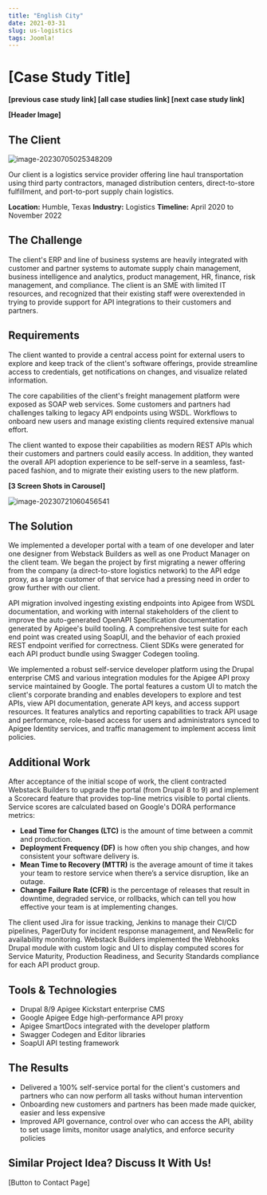 ```yaml
---
title: "English City"
date: 2021-03-31
slug: us-logistics
tags: Joomla!
---
```


# [Case Study Title]

**[previous case study link] [all case studies link] [next case study link]**

**[Header Image]**

## The Client

![image-20230705025348209](images/us-logistics/image-20230705025348209.png)

Our client is a logistics service provider offering line haul transportation using third party contractors, managed distribution centers, direct-to-store fulfillment, and port-to-port supply chain logistics.

**Location:** Humble, Texas
**Industry:** Logistics
**Timeline:** April 2020 to November 2022

## The Challenge

The client's ERP and line of business systems are heavily integrated with customer and partner systems to automate supply chain management, business intelligence and analytics, product management, HR, finance, risk management, and compliance. The client is an SME with limited IT resources, and recognized that their existing staff were overextended in trying to provide support for API integrations to their customers and partners.

## Requirements

The client wanted to provide a central access point for external users to explore and keep track of the client's software offerings, provide streamline access to credentials, get notifications on changes, and visualize related information.

The core capabilities of the client's freight management platform were exposed as SOAP web services. Some customers and partners had challenges talking to legacy API endpoints using WSDL. Workflows to onboard new users and manage existing clients required extensive manual effort.

The client wanted to expose their capabilities as modern REST APIs which their customers and partners could easily access. In addition, they wanted the overall API adoption experience to be self-serve in a seamless, fast-paced fashion, and to migrate their existing users to the new platform.

**[3 Screen Shots in Carousel]**

![image-20230721060456541](images/us-logistics/image-20230721060456541.png)

## The Solution

We implemented a developer portal with a team of one developer and later one designer from Webstack Builders as well as one Product Manager on the client team. We began the project by first migrating a newer offering from the company (a direct-to-store logistics network) to the API edge proxy, as a large customer of that service had a pressing need in order to grow further with our client.

API migration involved ingesting existing endpoints into Apigee from WSDL documentation, and  working with internal stakeholders of the client to improve the auto-generated OpenAPI Specification documentation generated by Apigee's build tooling. A comprehensive test suite for each end point was created using SoapUI, and the behavior of each proxied REST endpoint verified for correctness. Client SDKs were generated for each API product bundle using Swagger Codegen tooling.

We implemented a robust self-service developer platform using the Drupal enterprise CMS and various integration modules for the Apigee API proxy service maintained by Google. The portal features a custom UI to match the client's corporate branding and enables developers to explore and test APIs, view API  documentation, generate API keys, and access support resources. It features analytics and reporting capabilities to track API usage and performance, role-based access for users and administrators synced to Apigee Identity services, and traffic management to implement access limit policies.

## Additional Work

After acceptance of the initial scope of work, the client contracted Webstack Builders to upgrade the portal (from Drupal 8 to 9) and implement a Scorecard feature that provides top-line metrics visible to portal clients. Service scores are calculated based on Google's DORA performance metrics:

- **Lead Time for Changes (LTC)** is the amount of time between a commit and production.
- **Deployment Frequency (DF)** is how often you ship changes, and how consistent your software delivery is.
- **Mean Time to Recovery (MTTR)** is the average amount of time it takes your team to restore service when there’s a service disruption, like an outage.
- **Change Failure Rate (CFR)** is the percentage of releases that result in downtime, degraded  service, or rollbacks, which can tell you how effective your team is at  implementing changes.

The client used Jira for issue tracking, Jenkins to manage their CI/CD pipelines, PagerDuty for incident response management, and NewRelic for availability monitoring. Webstack Builders implemented the Webhooks Drupal module with custom logic and UI to display computed scores for Service Maturity, Production Readiness, and Security Standards compliance  for each API product group.

## Tools & Technologies

- Drupal 8/9 Apigee Kickstart enterprise CMS
- Google Apigee Edge high-performance API proxy
- Apigee SmartDocs integrated with the developer platform
- Swagger Codegen and Editor libraries
- SoapUI API testing framework

## The Results

- Delivered a 100% self-service portal for the client's customers and partners who can now perform all tasks without human intervention
- Onboarding new customers and partners has been made made quicker, easier and less expensive
- Improved API  governance, control over who can access the API, ability to set usage limits,  monitor usage analytics, and enforce security policies

## Similar Project Idea? Discuss It With Us!

[Button to Contact Page]